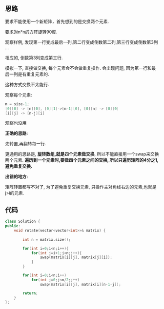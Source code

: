 ## 思路

要求不能使用一个新矩阵，首先想到的是交换两个元素.

要求对n*n的方阵旋转90度.

观察样例, 发现第一行变成最后一列,第二行变成倒数第二列,第三行变成倒数第3列 ... 

相应的, 倒数第3列变成第三行.

模拟一下, 直接做交换, 每个元素会不会做重复操作. 会出现问题, 因为第一行和最后一列是有重复元素的.

这种方式交换不太能行.

观察每个元素:

```c++
n = size-1;
[0][0] -> [n][0], [0][1]->[n-1][0], [0][n] -> [0][0]
[i][j] -> [n-j][i]
```

观察也没用

**正确的思路:**

先转置,再翻转每一行.

更通用的思路是,  **旋转数组,就是四个元素做交换**, 所以不能直接用一个swap来交换两个元素. **遍历到一个元素时,要做四个元素之间的交换, 所以只遍历矩阵的4分之1,避免重复交换.**

**出错的地方:**

矩阵转置都写不对了, 为了避免重复交换元素, 只操作主对角线右边的元素,也就是 j>i的元素.



## 代码

```c++
class Solution {
public:
    void rotate(vector<vector<int>>& matrix) {
        
        int n = matrix.size();

        for(int i=0;i<n;i++){
            for(int j=i+1;j<n;j++){
                swap(matrix[i][j], matrix[j][i]);
            }
        }

        for(int i=0;i<n;i++)
            for(int j=0;j<n/2;j++)
                swap(matrix[i][j], matrix[i][n-1-j]);

        return;
    }
};
```

